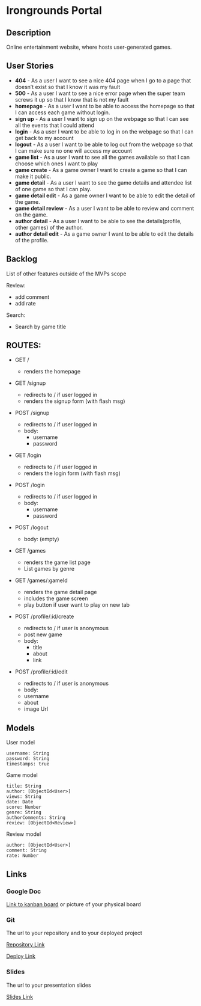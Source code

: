 # Irongrounds Portal

## Description

Online entertainment website, where hosts user-generated games.
 
## User Stories

- **404** - As a user I want to see a nice 404 page when I go to a page that doesn’t exist so that I know it was my fault 
- **500** - As a user I want to see a nice error page when the super team screws it up so that I know that is not my fault
- **homepage** - As a user I want to be able to access the homepage so that I can access each game without login.
- **sign up** - As a user I want to sign up on the webpage so that I can see all the events that I could attend
- **login** - As a user I want to be able to log in on the webpage so that I can get back to my account
- **logout** - As a user I want to be able to log out from the webpage so that I can make sure no one will access my account
- **game list** - As a user I want to see all the games available so that I can choose which ones I want to play
- **game create** - As a game owner I want to create a game so that I can make it public.
- **game detail** - As a user I want to see the game details and attendee list of one game so that I can play.  
- **game detail edit** - As a game owner I want to be able to edit the detail of the game.
- **game detail review** - As a user I want to be able to review and comment on the game.
- **author detail** - As a user I want to be able to see the details(profile, other games) of the author.
- **author detail edit** - As a game owner I want to be able to edit the details of the profile.


## Backlog

List of other features outside of the MVPs scope

Review:
- add comment
- add rate 

Search:
- Search by game title

## ROUTES:

- GET / 
  - renders the homepage
- GET /signup
  - redirects to / if user logged in
  - renders the signup form (with flash msg)
- POST /signup
  - redirects to / if user logged in
  - body:
    - username
    - password
- GET /login
  - redirects to / if user logged in
  - renders the login form (with flash msg)
- POST /login
  - redirects to / if user logged in
  - body:
    - username
    - password
- POST /logout
  - body: (empty)

- GET /games
  - renders the game list page
  - List games by genre


- GET /games/:gameId
  - renders the game detail page
  - includes the game screen
  - play button if user want to play on new tab

- POST /profile/:id/create 
  - redirects to / if user is anonymous
  - post new game
  - body: 
    - title
    - about
    - link

- POST /profile/:id/edit 
  - redirects to / if user is anonymous
   - body: 
    - username
    - about
    - image Url


## Models

User model
 
```
username: String
password: String
timestamps: true
```


Game model

```
title: String
author: [ObjectId<User>]
views: String
date: Date
score: Number
genre: String
authorComments: String
review: [ObjectId<Review>]
``` 

Review model

```
author: [ObjectId<User>]
comment: String
rate: Number

``` 

## Links

### Google Doc

[Link to kanban board](https://docs.google.com/document/d/1rL6N-UTQiaV5wIHTPQe-AgBBTvY2tGLS0AyNrI-_L_A/edit) or picture of your physical board

### Git

The url to your repository and to your deployed project

[Repository Link](https://github.com/SantAndresP/irongrounds-portal)

[Deploy Link](http://heroku.com)

### Slides

The url to your presentation slides

[Slides Link](http://slides.com)
